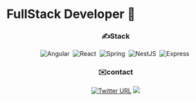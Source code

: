 # FullStack Developer 👋
<div align='center'>
  <h3> ✍Stack </h3>
  

  ![Angular](https://img.shields.io/badge/-Angular-DD0031?style=flat&logo=angular&logoColor=white)&nbsp;
  ![React](https://img.shields.io/badge/-React-20232A?style=flat&logo=react&logoColor=61DAFB)&nbsp;
  ![Spring](https://img.shields.io/badge/-Spring-6DB33F?style=flat&logo=spring&logoColor=white)&nbsp;
  ![NestJS](https://img.shields.io/badge/-NestJS-E0234E?style=flat&logo=nestjs&logoColor=white)&nbsp;
  ![Express](https://img.shields.io/badge/-Express-05122A?style=flat&logo=express&logoColor=white)&nbsp;

<!--START_SECTION:badges-->
<!--END_SECTION:badges-->

<div align=center>
 <h3>✉️contact</h3>
  
[![Twitter URL](https://img.shields.io/twitter/url/https/twitter.com/pObiUmQkDfEgpql.svg?style=social&label=Follow%20%40pObiUmQkDfEgpql)](https://twitter.com/pObiUmQkDfEgpqL)
  <a href="mailto:imbel9830@gmail.com"><img src="https://img.shields.io/badge/Gmail-d14836?style=flat-square&logo=Gmail&logoColor=white&link=imbel9830@gmail.com"/></a>

</div>
